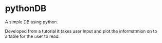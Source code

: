 # pythonDB
A simple DB using python.

Developed from a tutorial it takes user input and plot the informatmion on to a table for the user to read. 
